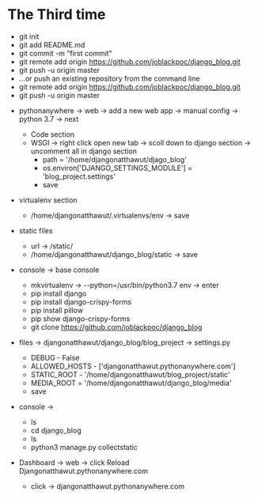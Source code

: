 # The Third time
* git init
* git add README.md
* git commit -m "first commit"
* git remote add origin https://github.com/joblackpoc/django_blog.git
* git push -u origin master
* …or push an existing repository from the command line
* git remote add origin https://github.com/joblackpoc/django_blog.git
* git push -u origin master


- pythonanywhere -> web -> add a new web app -> manual config -> python 3.7 -> next

	* Code section
	* WSGI -> right click open new tab -> scoll down to django section -> uncomment all in django section
		* path = '/home/djangonatthawut/djago_blog'
		* os.environ['DJANGO_SETTINGS_MODULE'] = 'blog_project.settings'
		* save
		
- virtualenv section
	* /home/djangonatthawut/.virtualenvs/env -> save
	
- static files
	* url -> /static/
	* /home/djangonatthawut/django_blog/static -> save

- console -> base console
	* mkvirtualenv -> --python=/usr/bin/python3.7 env -> enter
	* pip install django
	* pip install django-crispy-forms
	* pip install pillow
	* pip show django-crispy-forms
	* git clone https://github.com/joblackpoc/django_blog
	
- files -> djangonatthawut/django_blog/blog_project -> settings.py 
	* DEBUG - False
	* ALLOWED_HOSTS - ['djangonatthawut.pythonanywhere.com']
	* STATIC_ROOT - '/home/djangonatthawut/blog_project/static'
	* MEDIA_ROOT = '/home/djangonatthawut/django_blog/media'
	* save

- console -> 
	* ls
	* cd django_blog
	* ls
	* python3 manage.py collectstatic
	
- Dashboard -> web -> click Reload Djangonatthawut.pythonanywhere.com
	* click -> djangonatthawut.pythonanywhere.com
	
	
	
	
	
	
	
	
	